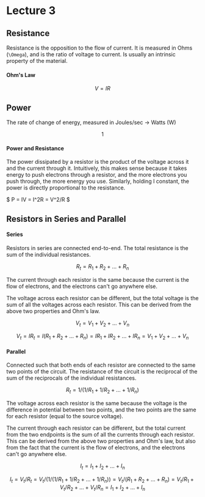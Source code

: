 # Lecture 3

## Resistance

Resistance is the opposition to the flow of current. It is measured in Ohms (`\Omega`), and is the ratio of voltage to current. Is usually an intrinsic property of the material.

#### Ohm's Law
$$V = IR$$

## Power

The rate of change of energy, measured in Joules/sec -> Watts (W)

$$1$$

#### Power and Resistance

The power dissipated by a resistor is the product of the voltage across it and the current through it. Intuitively, this makes sense because it takes energy to push electrons through a resistor, and the more electrons you push through, the more energy you use. Similarly, holding I constant, the power is directly proportional to the resistance. 

$ P = IV = I^2R = V^2/R $

## Resistors in Series and Parallel

#### Series

Resistors in series are connected end-to-end. The total resistance is the sum of the individual resistances.

$$R_t = R_1 + R_2 + \ldots + R_n$$

The current through each resistor is the same because the current is the flow of electrons, and the electrons can't go anywhere else. 

The voltage across each resistor can be different, but the total voltage is the sum of all the voltages across each resistor. This can be derived from the above two properties and Ohm's law.

$$V_t = V_1 + V_2 + \ldots + V_n$$

$$V_t = IR_t = I(R_1 + R_2 + \ldots + R_n) = IR_1 + IR_2 + \ldots + IR_n = V_1 + V_2 + \ldots + V_n$$



#### Parallel

Connected such that both ends of each resistor are connected to the same two points of the circuit. The resistance of the circuit is the reciprocal of the sum of the reciprocals of the individual resistances.

$$R_t = 1/(1/R_1 + 1/R_2 + \ldots + 1/R_n)$$

The voltage across each resistor is the same because the voltage is the difference in potential between two points, and the two points are the same for each resistor (equal to the source voltage).

The current through each resistor can be different, but the total current from the two endpoints is the sum of all the currents through each resistor. This can be derived from the above two properties and Ohm's law, but also from the fact that the current is the flow of electrons, and the electrons can't go anywhere else.


$$I_t = I_1 + I_2 + \ldots + I_n$$

$$I_t = V_t/R_t = V_t/(1/(1/R_1 + 1/R_2 + \ldots + 1/R_n)) = V_t/(R_1 + R_2 + \ldots + R_n) = V_t/R_1 + V_t/R_2 + \ldots + V_t/R_n = I_1 + I_2 + \ldots + I_n$$



